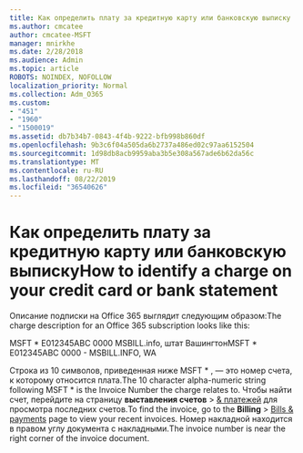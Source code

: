 ```yaml
---
title: Как определить плату за кредитную карту или банковскую выписку
ms.author: cmcatee
author: cmcatee-MSFT
manager: mnirkhe
ms.date: 2/28/2018
ms.audience: Admin
ms.topic: article
ROBOTS: NOINDEX, NOFOLLOW
localization_priority: Normal
ms.collection: Adm_O365
ms.custom:
- "451"
- "1960"
- "1500019"
ms.assetid: db7b34b7-0843-4f4b-9222-bfb998b860df
ms.openlocfilehash: 9b3c6f04a505da6b2737a486ed02c97aa6152504
ms.sourcegitcommit: 1d98db8acb9959aba3b5e308a567ade6b62da56c
ms.translationtype: MT
ms.contentlocale: ru-RU
ms.lasthandoff: 08/22/2019
ms.locfileid: "36540626"
---
```

# <a name="how-to-identify-a-charge-on-your-credit-card-or-bank-statement"></a><span data-ttu-id="6014d-102">Как определить плату за кредитную карту или банковскую выписку</span><span class="sxs-lookup"><span data-stu-id="6014d-102">How to identify a charge on your credit card or bank statement</span></span>

<span data-ttu-id="6014d-103">Описание подписки на Office 365 выглядит следующим образом:</span><span class="sxs-lookup"><span data-stu-id="6014d-103">The charge description for an Office 365 subscription looks like this:</span></span>
  
<span data-ttu-id="6014d-104">MSFT \* E012345ABC 0000 MSBILL.info, штат Вашингтон</span><span class="sxs-lookup"><span data-stu-id="6014d-104">MSFT \* E012345ABC 0000 - MSBILL.INFO, WA</span></span>
  
<span data-ttu-id="6014d-105">Строка из 10 символов, приведенная ниже MSFT \* , — это номер счета, к которому относится плата.</span><span class="sxs-lookup"><span data-stu-id="6014d-105">The 10 character alpha-numeric string following MSFT \* is the Invoice Number the charge relates to.</span></span> <span data-ttu-id="6014d-106">Чтобы найти счет, перейдите на страницу **выставления счетов** \> [& платежей](https://go.microsoft.com/fwlink/p/?linkid=848039) для просмотра последних счетов.</span><span class="sxs-lookup"><span data-stu-id="6014d-106">To find the invoice, go to the **Billing** \> [Bills & payments](https://go.microsoft.com/fwlink/p/?linkid=848039) page to view your recent invoices.</span></span> <span data-ttu-id="6014d-107">Номер накладной находится в правом углу документа с накладными.</span><span class="sxs-lookup"><span data-stu-id="6014d-107">The invoice number is near the right corner of the invoice document.</span></span>